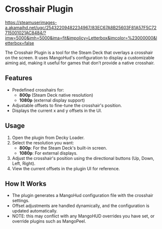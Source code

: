 # Crosshair Plugin

https://steamuserimages-a.akamaihd.net/ugc/25432209482234967/83EC67A8B25603F81A57F5C72715001021AC8484/?imw=5000&imh=5000&ima=fit&impolicy=Letterbox&imcolor=%23000000&letterbox=false

The Crosshair Plugin is a tool for the Steam Deck that overlays a crosshair on the screen. It uses MangoHud's configuration to display a customizable aiming aid, making it useful for games that don’t provide a native crosshair.

## Features

- Predefined crosshairs for:
  - **800p** (Steam Deck native resolution)
  - **1080p** (external display support)
- Adjustable offsets to fine-tune the crosshair's position.
- Displays the current x and y offsets in the UI.

## Usage

1. Open the plugin from Decky Loader.
2. Select the resolution you want:
   - **800p**: For the Steam Deck's built-in screen.
   - **1080p**: For external displays.
3. Adjust the crosshair's position using the directional buttons (Up, Down, Left, Right).
4. View the current offsets in the plugin UI for reference.

## How It Works

- The plugin generates a MangoHud configuration file with the crosshair settings.
- Offset adjustments are handled dynamically, and the configuration is updated automatically.
- NOTE: this may conflict with any MangoHUD overrides you have set, or override plugins such as MangoPeel.